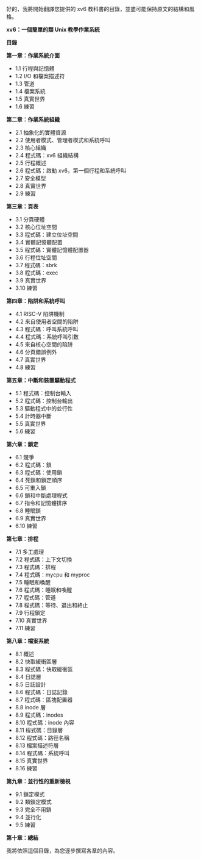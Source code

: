 好的，我將開始翻譯您提供的 xv6 教科書的目錄，並盡可能保持原文的結構和風格。

**xv6：一個簡單的類 Unix 教學作業系統**

**目錄**

**第一章：作業系統介面**

*   1.1 行程與記憶體
*   1.2 I/O 和檔案描述符
*   1.3 管道
*   1.4 檔案系統
*   1.5 真實世界
*   1.6 練習

**第二章：作業系統組織**

*   2.1 抽象化的實體資源
*   2.2 使用者模式、管理者模式和系統呼叫
*   2.3 核心組織
*   2.4 程式碼：xv6 組織結構
*   2.5 行程概述
*   2.6 程式碼：啟動 xv6，第一個行程和系統呼叫
*   2.7 安全模型
*   2.8 真實世界
*   2.9 練習

**第三章：頁表**

*   3.1 分頁硬體
*   3.2 核心位址空間
*   3.3 程式碼：建立位址空間
*   3.4 實體記憶體配置
*   3.5 程式碼：實體記憶體配置器
*   3.6 行程位址空間
*   3.7 程式碼：sbrk
*   3.8 程式碼：exec
*   3.9 真實世界
*   3.10 練習

**第四章：陷阱和系統呼叫**

*   4.1 RISC-V 陷阱機制
*   4.2 來自使用者空間的陷阱
*   4.3 程式碼：呼叫系統呼叫
*   4.4 程式碼：系統呼叫引數
*   4.5 來自核心空間的陷阱
*   4.6 分頁錯誤例外
*   4.7 真實世界
*   4.8 練習

**第五章：中斷和裝置驅動程式**

*   5.1 程式碼：控制台輸入
*   5.2 程式碼：控制台輸出
*   5.3 驅動程式中的並行性
*   5.4 計時器中斷
*   5.5 真實世界
*   5.6 練習

**第六章：鎖定**

*   6.1 競爭
*   6.2 程式碼：鎖
*   6.3 程式碼：使用鎖
*   6.4 死鎖和鎖定順序
*   6.5 可重入鎖
*   6.6 鎖和中斷處理程式
*   6.7 指令和記憶體排序
*  6.8 睡眠鎖
*   6.9 真實世界
*   6.10 練習

**第七章：排程**

*   7.1 多工處理
*   7.2 程式碼：上下文切換
*   7.3 程式碼：排程
*   7.4 程式碼：mycpu 和 myproc
*   7.5 睡眠和喚醒
*   7.6 程式碼：睡眠和喚醒
*   7.7 程式碼：管道
*   7.8 程式碼：等待、退出和終止
*   7.9 行程鎖定
*   7.10 真實世界
*   7.11 練習

**第八章：檔案系統**

*   8.1 概述
*   8.2 快取緩衝區層
*   8.3 程式碼：快取緩衝區
*   8.4 日誌層
*   8.5 日誌設計
*   8.6 程式碼：日誌記錄
*   8.7 程式碼：區塊配置器
*   8.8 inode 層
*   8.9 程式碼：inodes
*   8.10 程式碼：inode 內容
*   8.11 程式碼：目錄層
*   8.12 程式碼：路徑名稱
*   8.13 檔案描述符層
*   8.14 程式碼：系統呼叫
*   8.15 真實世界
*   8.16 練習

**第九章：並行性的重新檢視**

*  9.1 鎖定模式
*   9.2 類鎖定模式
*   9.3 完全不用鎖
*   9.4 並行化
*   9.5 練習

**第十章：總結**

我將依照這個目錄，為您逐步撰寫各章的內容。
